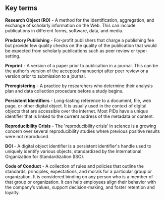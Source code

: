 ## Key terms

**Research Object (RO)** - A method for the identification, aggregation, and exchange of scholarly information on the Web. This can include publications in different forms, software, data, and media.

**Predatory Publishing** - For-profit publishers that charge a publishing fee but provide few quality checks on the quality of the publication that would be expected from scholarly publications such as peer review or type-setting.

**Preprint** - A version of a paper prior to publication in a journal. This can be the author’s version of the accepted manuscript after peer review or a version prior to submission to a journal.

**Preregistering** - A practice by researchers who determine their analysis plan and data collection procedure before a study begins.

**Persistent Identifiers** - Long-lasting reference to a document, file, web page, or other digital object. It is usually used in the context of digital objects that are accessible over the internet. Most PIDs have a unique identifier that is linked to the current address of the metadata or content.

**Reproducibility Crisis** - The 'reproducibility crisis' in science is a growing concern over several reproducibility studies where previous positive results were not reproduced.

**DOI** - A digital object identifier is a persistent identifier's handle used to uniquely identify various objects, standardized by the International Organization for Standardization (ISO).

**Code of Conduct** - A collection of rules and policies that outline the standards, principles, expectations, and morals for a particular group or organization. It is considered binding on any person who is a member of that group or organization. It can help employees align their behavior with the company’s values, support decision-making, and foster retention and loyalty.